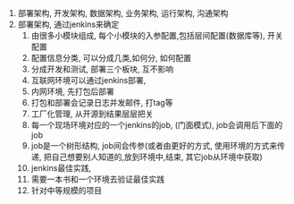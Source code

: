1. 部署架构, 开发架构, 数据架构, 业务架构, 运行架构, 沟通架构
2. 部署架构, 通过jenkins来确定
	1. 由很多小模块组成, 每个小模块的入参配置,包括层间配置(数据库等), 开关配置
	2. 配置信息分类, 可以分成几类,如何分, 如何配置
	3. 分成开发和测试, 部署三个板块, 互不影响
	4. 互联网环境可以通过jenkins部署, 
	5. 内网环境, 先打包后部署
	6. 打包和部署会记录日志并发邮件, 打tag等
	7. 工厂化管理, 从开源到结果层层把关
	8. 每一个现场环境对应的一个jenkins的job, (门面模式), job会调用后下面的job
	9. job是一个树形结构, job间会传参(或者由更好的方式, 使用环境的方式来传递, 把自己想要别人知道的,放到环境中,结束, 其它job从环境中获取)
	10. jenkins最佳实践, 
	11. 需要一本书和一个环境去验证最佳实践
	12. 针对中等规模的项目